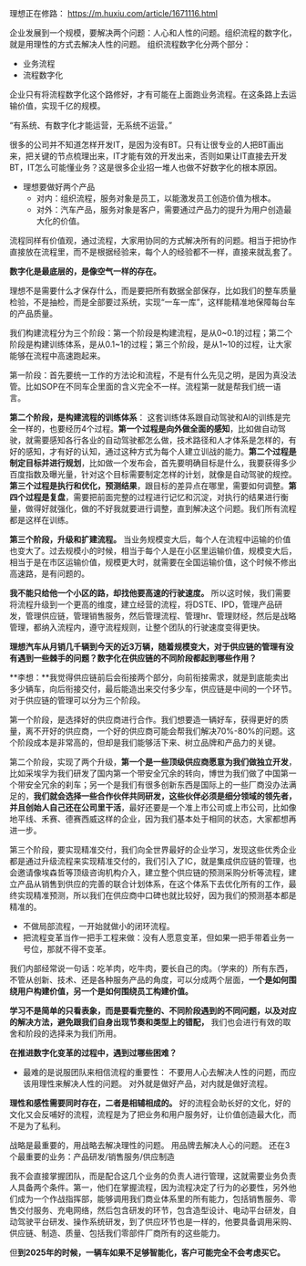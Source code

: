 理想正在修路： https://m.huxiu.com/article/1671116.html

企业发展到一个规模，要解决两个问题：人心和人性的问题。组织流程的数字化，就是用理性的方式去解决人性的问题。
组织流程数字化分两个部分：
- 业务流程
- 流程数字化

企业只有将流程数字化这个路修好，才有可能在上面跑业务流程。在这条路上去运输价值，实现千亿的规模。

“有系统、有数字化才能运营，无系统不运营。”

很多的公司并不知道怎样开发IT，是因为没有BT。只有让很专业的人把BT画出来，把关键的节点梳理出来，IT才能有效的开发出来，否则如果让IT直接去开发BT，IT怎么可能懂业务？这是很多企业招一堆人也做不好数字化的根本原因。

- 理想要做好两个产品
	- 对内：组织流程，服务对象是员工，以能激发员工创造价值为根本。
	- 对外：汽车产品，服务对象是客户，需要通过产品力的提升为用户创造最大化的价值。

流程同样有价值观，通过流程，大家用协同的方式解决所有的问题。相当于把协作直接放在流程里，而不是根据经验来，每个人的经验都不一样，直接来就乱套了。

**数字化是最底层的，是像空气一样的存在。**

理想不是需要什么才保存什么，而是要把所有数据全部保存，比如我们的整车质量检验，不是抽检，而是全部要过系统，实现“一车一库”，这样能精准地保障每台车的产品质量。

我们构建流程分为三个阶段：第一个阶段是构建流程，是从0~0.1的过程；第二个阶段是构建训练体系，是从0.1~1的过程；第三个阶段，是从1~10的过程，让大家能够在流程中高速跑起来。

第一阶段：首先要统一工作的方法论和流程，不是有什么先见之明，是因为真没法管。比如SOP在不同车企里面的含义完全不一样。流程第一就是帮我们统一语言。

**第二个阶段，是构建流程的训练体系**：
这套训练体系跟自动驾驶和AI的训练是完全一样的，也要经历4个过程。**第一个过程是向外做全面的感知**，比如做自动驾驶，就需要感知各行各业的自动驾驶都怎么做，技术路径和人才体系是怎样的，有好的感知，才有好的认知，通过这种方式为每个人建立训战的能力。**第二个过程是制定目标并进行规划**，比如做一个发布会，首先要明确目标是什么，我要获得多少百度指数及曝光量，针对这个目标需要制定怎样的计划，就像是自动驾驶的规控。**第三个过程是执行和优化，预测结果**，跟目标的差异点在哪里，需要如何调整。**第四个过程是复盘**，需要把前面完整的过程进行记忆和沉淀，对执行的结果进行衡量，做得好就强化，做的不好我就要进行调整，直到解决这个问题。我们所有流程都是这样在训练。

**第三个阶段，升级和扩建流程。** 当业务规模变大后，每个人在流程中运输的价值也变大了。过去规模小的时候，相当于每个人是在小区里运输价值，规模变大后，相当于是在市区运输价值，规模更大时，就需要在全国运输价值，这个时候不修出高速路，是有问题的。

**我不能只给他一个小区的路，却找他要高速的行驶速度。** 所以这时候，我们需要将流程升级到一个更高的维度，建立经营的流程，将DSTE、IPD，管理产品研发，管理供应链，管理销售服务，然后管理流程、管理hr、管理财经，然后是战略管理，都纳入流程内，遵守流程规则，让整个团队的行驶速度变得更快。


**理想汽车从月销几千辆到今天的近3万辆，随着规模变大，对于供应链的管理有没有遇到一些棘手的问题？数字化在供应链的不同阶段都起到哪些作用？**

  

**李想：**我觉得供应链前后会衔接两个部分，向前衔接需求，就是到底能卖出多少辆车，向后衔接交付，最后能造出来交付多少车，供应链是中间的一个环节。对于供应链的管理可以分为三个阶段。

第一个阶段，是选择好的供应商进行合作。我们想要造一辆好车，获得更好的质量，离不开好的供应商，一个好的供应商可能会帮我们解决70%-80%的问题。这个阶段成本是非常高的，但却是我们能够活下来、树立品牌和产品力的关键。

第二个阶段，实现了两个升级，**第一个是一些顶级供应商愿意为我们做独立开发**，比如采埃孚为我们研发了国内第一个带安全冗余的转向，博世为我们做了中国第一个带安全冗余的刹车；另一个是我们有很多创新东西是国际上的一些厂商没办法满足的，**我们就会选择一些合作伙伴共同研发，这些伙伴必须是细分领域的领先者，并且创始人自己还在公司里干活**，最好还要是一个准上市公司或上市公司，比如像地平线、禾赛、德赛西威这样的企业，因为我们基本处于相同的状态，大家都想再进一步。

第三个阶段，要实现精准交付，我们向全世界最好的企业学习，发现这些优秀企业都是通过升级流程来实现精准交付的，我们引入了IC，就是集成供应链的管理，也会邀请像埃森哲等顶级咨询机构介入，建立整个供应链的预测采购分析等流程，建立产品从销售到供应的完善的联合计划体系，在这个体系下去优化所有的工作，最终实现精准预测，所以我们在供应商中口碑也就比较好，因为我们的预测基本都是精准的。


- 不做局部流程，一开始就做小的闭环流程。
- 把流程变革当作一把手工程来做：没有人愿意变革，但如果一把手带着业务一号位，那就不得不变革。



我们内部经常说一句话：吃羊肉，吃牛肉，要长自己的肉。（学来的）所有东西，不管从创新、技术、还是各种服务产品的角度，可以分成两个层面，**一个是如何围绕用户构建价值，另一个是如何围绕员工构建价值。**

**学习不是简单的只看表象，而是要看完整的、不同阶段遇到的不同问题，以及对应的解决方法，避免跟我们自身出现节奏和类型上的错配，** 我们也会进行有效的取舍和阶段的选择来为我们所用。


**在推进数字化变革的过程中，遇到过哪些困难？**
- 最难的是说服团队来相信流程的重要性： 不要用人心去解决人性的问题，而应该用理性来解决人性的问题。 对外就是做好产品，对内就是做好流程。

**理性和感性需要同时存在，二者是相辅相成的。** 好的流程会助长好的文化，好的文化又会反哺好的流程，流程是为了把业务和用户服务好，让价值创造最大化，而不是为了私利。

战略是最重要的，用战略去解决理性的问题。
用品牌去解决人心的问题。
还在3个最重要的业务：产品研发/销售服务/供应制造


我不会直接掌握团队，而是配合这几个业务的负责人进行管理，这就需要业务负责人具备两个条件。第一，他们在掌握流程，因为流程决定了行为的必要性，另外他们成为一个作战指挥部，能够调用我们商业体系里的所有能力，包括销售服务、零售交付服务、充电网络，然后包含研发的环节，包含造型设计、电动平台研发，自动驾驶平台研发、操作系统研发，到了供应环节也是一样的，他要具备调用采购、供应链、制造、质量、包括我们零部件厂商所有的这些能力。



但**到2025年的时候，一辆车如果不足够智能化，客户可能完全不会考虑买它。**


